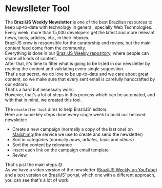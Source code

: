 # Newslleter Tool
The __BrazilJS Weekly Newsletter__ is one of the best Brazilian resources to keep up-to-date with technology in general, specially Web Technologies.  
Every week, more than 15,000 developers get the latest and more relevant news, tools, articles, etc., in their inboxes.  
BrazilJS crew is responsible for the curatorship and review, but the main content feed come from the community.  
Everything is done in our [BrazilJS Weekly repository](https://github.com/braziljs/weekly), where people can share all kinds of content.  
After that, it's time to filter what is going to be listed in our newsletter by reading the content and validating every single suggestion.  
That's our secret, we do love to be up-to-date and we care about great content, so we make sure that every sent email is carefully handcrafted by our editors.  
That's a hard but necessary work.  
However, that's a lot of steps in this process which can be automated, and with that in mind, we created this tool.  

The `newsletter-tool` aims to help BrazilJS' editors.  
Here are some key steps done every single week to build our beloved newsletter:

- Create a new campaign (normally a copy of the last one) on [Mailchimp](https://mailchimp.com/)(the service we use to create and send the newsletter)  
- Sort in categories (normally *news*, *articles*, *tools* and *others*)  
- Sort the content by relevance  
- Insert each link on the campaign email template 
- Review

That's just the main steps 😓  
As we have a video version of the newsletter ([BrazilJS Weekly on YouTube](https://www.youtube.com/braziljs)) and a text version on [BrazilJS' portal](https://braziljs.org/), which one with a different approach, you can see that's a lot of work.  

